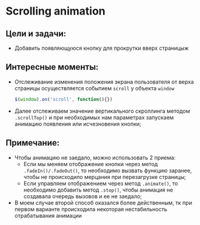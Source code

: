 # Scrolling animation

Цели и задачи:
-
* Добавить появляющуюся кнопку для прокрутки вверх страницыж 



Интересные моменты:
-  
- Отслеживание изменения положения экрана пользователя от верха страницы осуществляется событием `scroll` у объекта `window`
  ```javascript
  $(window).on('scroll', function(){})
  ```
- Далее отслеживаем значение вертикального скроллинга методом `.scrollTop()` и при необходимых нам параметрах запускаем анимацию появления или исчезновения кнопки;

Примечание:
-
- Чтобы анимацию не заедало, можно использовать 2 приема:
  * Если мы меняем отображение кнопки через метод `.fadeIn()/.fadeOut()`, то необходимо вызвать функцию заранее, чтобы не происходило мерцания при перезагрузке страницы;
  * Если управляем отображением через метод `.animate()`, то необходимо добавить метод `.stop()`, чтобы анимация не создавала очередь вызовов и ее не заедало;
- В моем случае второй способ оказался более действенным, тк при первом варианте происходила некоторая нестабильность отрабатывания анимации
